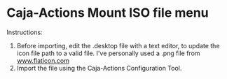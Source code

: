 # Caja-Actions Mount ISO file menu
Instructions:
1. Before importing, edit the .desktop file with a text editor, to update the icon file path to a valid file. I've personally used a .png file from www.flaticon.com
2. Import the file using the Caja-Actions Configuration Tool.
